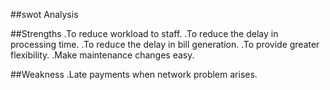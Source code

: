 ##swot Analysis

##Strengths
.To reduce workload to staff.
.To reduce the delay in processing time.
.To reduce the delay in bill generation.
.To provide greater flexibility.
.Make maintenance changes easy.

##Weakness
.Late payments when network problem arises.
